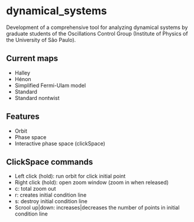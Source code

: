 # dynamical_systems
Development of a comprehensive tool for analyzing dynamical systems by graduate students of the Oscillations Control Group (Institute of Physics of the University of São Paulo).

## Current maps
* Halley
* Hénon
* Simplified Fermi-Ulam model
* Standard
* Standard nontwist 

## Features
* Orbit 
* Phase space
* Interactive phase space (clickSpace)

## ClickSpace commands
* Left click (hold): run orbit for click initial point
* Right click (hold): open zoom window (zoom in when released)
* c: total zoom out
* r: creates initial condition line
* s: destroy initial condition line
* Scrool up|down: increases|decreases the number of points in initial condition line
